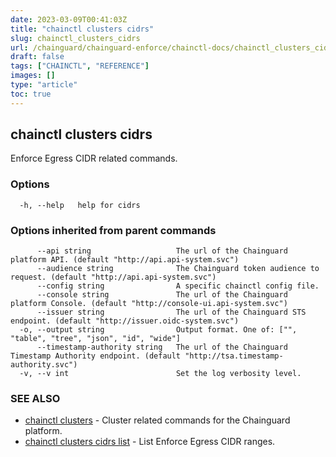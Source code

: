 ```yaml
---
date: 2023-03-09T00:41:03Z
title: "chainctl clusters cidrs"
slug: chainctl_clusters_cidrs
url: /chainguard/chainguard-enforce/chainctl-docs/chainctl_clusters_cidrs/
draft: false
tags: ["CHAINCTL", "REFERENCE"]
images: []
type: "article"
toc: true
---
```

## chainctl clusters cidrs

Enforce Egress CIDR related commands.

### Options

```
  -h, --help   help for cidrs
```

### Options inherited from parent commands

```
      --api string                   The url of the Chainguard platform API. (default "http://api.api-system.svc")
      --audience string              The Chainguard token audience to request. (default "http://api.api-system.svc")
      --config string                A specific chainctl config file.
      --console string               The url of the Chainguard platform Console. (default "http://console-ui.api-system.svc")
      --issuer string                The url of the Chainguard STS endpoint. (default "http://issuer.oidc-system.svc")
  -o, --output string                Output format. One of: ["", "table", "tree", "json", "id", "wide"]
      --timestamp-authority string   The url of the Chainguard Timestamp Authority endpoint. (default "http://tsa.timestamp-authority.svc")
  -v, --v int                        Set the log verbosity level.
```

### SEE ALSO

* [chainctl clusters](/chainguard/chainguard-enforce/chainctl-docs/chainctl_clusters/)	 - Cluster related commands for the Chainguard platform.
* [chainctl clusters cidrs list](/chainguard/chainguard-enforce/chainctl-docs/chainctl_clusters_cidrs_list/)	 - List Enforce Egress CIDR ranges.

